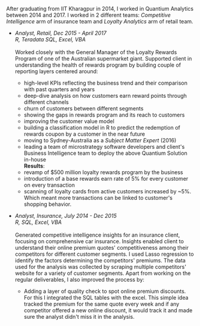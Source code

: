 After graduating from IIT Kharagpur in 2014, I worked in Quantium Analytics between 2014 and 2017. I worked in 2 different teams: *Competitive Intelligence* arm of insurance team and *Loyalty Analytics* arm of retail team.<br /> 

* *Analyst, Retail, Dec 2015 - April 2017*<br />
  *R, Teradata SQL, Excel, VBA*<br /><br />
Worked closely with the General Manager of the Loyalty Rewards Program of one of the Australian supermarket giant. Supported client in  understanding the health of rewards program by building couple of reporting layers centered around:<br />
  - high-level KPIs reflecting the business trend and their comparison with past quarters and years<br />
  - deep-dive analysis on how customers earn reward points through different channels<br />
  - churn of customers between different segments<br />
  - showing the gaps in rewards program and its reach to customers<br />
  - improving the customer value model<br />
  - building a classification model in R to predict the redemption of rewards coupon by a customer in the near future
  - moving to Sydney-Australia as a *Subject Matter Expert* (2016)<br />
  - leading a team of microstrategy software developers and client's Business Intelligence team to deploy the above Quantium Solution in-house<br />
        **Results**:<br />
  - revamp of $500 million loyalty rewards program by the business<br />
  - introduction of a base rewards earn rate of 5% for every customer on every transaction<br />
  - scanning of loyalty cards from active customers increased by ~5%. Which meant more transactions can be linked to customer's shopping behavior. 


* *Analyst, Insurance, July 2014 - Dec 2015*<br />
  *R, SQL, Excel, VBA*<br /><br />
Generated competitive intelligence insights for an insurance client, focusing on comprehensive car insurance. Insights enabled client to understand their online premium quotes' competitiveness among their competitors for different customer segments. I used Lasso regression to identify the factors determining the competitors' premiums. The data used for the analysis was collected by scraping multiple competitors' website for a variety of customer segments. Apart from working on the regular deliverables, I also improved the process by: 
  - Adding a layer of quality check to spot online premium discounts. For this I integrated the SQL tables with the excel. This simple idea tracked the premium for the same quote every week and if any competitor offered a new online discount, it would track it and made sure the analyst didn't miss it in the analysis.  
